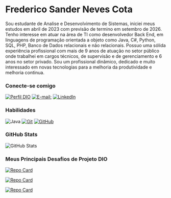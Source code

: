 # Frederico Sander Neves Cota
Sou estudante de Analise e Desenvolvimento de Sistemas, iniciei meus estudos em abril de 2023 com previsão de termino em setembro de 2026. Tenho interesse em atuar na área de TI como desenvolvedor Back End, em linguagens de programação orientada a objeto como Java, C#, Python, SQL, PHP, Banco de Dados relacionais e não relacionais. Possuo uma sólida experiência profissional com mais de 9 anos de atuação no setor público onde trabalhei em cargos técnicos, de supervisão e de gerenciamento e 6 anos no setor privado. Sou um profissional dinâmico, dedicado e muito interessado em novas tecnologias para a melhoria da produtividade e melhoria continua.

### Conecte-se comigo
[![Perfil DIO](https://img.shields.io/badge/-Meu%20Perfil%20na%20DIO-30A3DC?style=for-the-badge)](https://web.dio.me/users/SEUUSERNAME/)
[![E-mail:](https://img.shields.io/badge/-Email-000?style=for-the-badge&logo=microsoft-outlook&logoColor=E94D5F)](mailto:sanderfn@hotmail.com)
[![LinkedIn](https://img.shields.io/badge/-LinkedIn-000?style=for-the-badge&logo=linkedin&logoColor=30A3DC)](https://www.linkedin.com/in/sanderfn/)

### Habilidades
![Java](https://img.shields.io/badge/Java-000?style=for-the-badge&logo=java)
[![Git](https://img.shields.io/badge/Git-000?style=for-the-badge&logo=git&logoColor=E94D5F)](https://git-scm.com/doc) 
[![GitHub](https://img.shields.io/badge/GitHub-000?style=for-the-badge&logo=github&logoColor=30A3DC)](https://docs.github.com/)

### GitHub Stats
![GitHub Stats](https://github-readme-stats.vercel.app/api?username=sanderfn&theme=transparent&bg_color=000&border_color=30A3DC&show_icons=true&icon_color=30A3DC&title_color=fff&text_color=FFF&hide_title=true&hide=stars)


### Meus Principais Desafios de Projeto DIO
[![Repo Card](https://github-readme-stats.vercel.app/api/pin/?username=sanderfn&repo=dio-trilha-java-basico&bg_color=000&border_color=30A3DC&show_icons=true&icon_color=30A3DC&title_color=E94D5F&text_color=FFF)](https://github.com//Sanderfn/dio-trilha-java-basico)

[![Repo Card](https://github-readme-stats.vercel.app/api/pin/?username=sanderfn&repo=dio-lab-open-source&bg_color=000&border_color=30A3DC&show_icons=true&icon_color=30A3DC&title_color=E94D5F&text_color=FFF)](https://github.com//Sanderfn/dio-lab-open-source)

[![Repo Card](https://github-readme-stats.vercel.app/api/pin/?username=sanderfn&repo=dio-git-e-github&bg_color=000&border_color=30A3DC&show_icons=true&icon_color=30A3DC&title_color=E94D5F&text_color=FFF)](https://github.com//Sanderfn/dio-git-e-github)